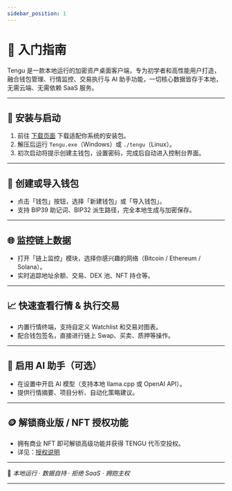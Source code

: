 ```yaml
---
sidebar_position: 1
---
```


# 📘 入门指南

Tengu 是一款本地运行的加密资产桌面客户端，专为初学者和高性能用户打造，融合钱包管理、行情监控、交易执行与 AI 助手功能，一切核心数据皆存于本地，无需云端、无需依赖 SaaS 服务。

---

## 🚀 安装与启动

1. 前往 [下载页面](./quickstart.md) 下载适配你系统的安装包。
2. 解压后运行 `Tengu.exe`（Windows）或 `./tengu`（Linux）。
3. 初次启动将提示创建主钱包，设置密码，完成后自动进入控制台界面。

---

## 🔑 创建或导入钱包

- 点击「钱包」按钮，选择「新建钱包」或「导入钱包」。
- 支持 BIP39 助记词、BIP32 派生路径，完全本地生成与加密保存。

---

## 🌐 监控链上数据

- 打开「链上监控」模块，选择你感兴趣的网络（Bitcoin / Ethereum / Solana）。
- 实时追踪地址余额、交易、DEX 池、NFT 持仓等。

---

## 📈 快速查看行情 & 执行交易

- 内置行情终端，支持自定义 Watchlist 和交易对图表。
- 配合钱包签名，直接进行链上 Swap、买卖、质押等操作。

---

## 🧠 启用 AI 助手（可选）

- 在设置中开启 AI 模型（支持本地 llama.cpp 或 OpenAI API）。
- 提供行情摘要、项目分析、自动化策略建议。

---

## 🪙 解锁商业版 / NFT 授权功能

- 拥有商业 NFT 即可解锁高级功能并获得 TENGU 代币空投权。
- 详见：[授权说明](/license/dual_license)

---

📌 *本地运行 · 数据自持 · 拒绝 SaaS · 拥抱主权*

---

